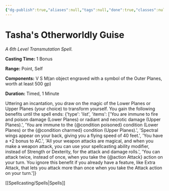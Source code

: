 ```yaml
---
{"dg-publish":true,"aliases":null,"tags":null,"done":true,"classes":null,"spellLevel":6,"school":"Transmutation","source":"TCE","permalink":"/spells/tasha-s-otherworldly-guise/","dgHomeLink":false,"dgPassFrontmatter":true}
---
```


# Tasha's Otherworldly Guise
*A 6th Level Transmutation Spell.*

**Casting Time:** 1 Bonus

**Range:** Point, Self

**Components:** V S M(an object engraved with a symbol of the Outer Planes, worth at least 500 gp)

**Duration:** Timed, 1 Minute

Uttering an incantation, you draw on the magic of the Lower Planes or Upper Planes (your choice) to transform yourself. You gain the following benefits until the spell ends:
{'type': 'list', 'items': ['You are immune to fire and poison damage (Lower Planes) or radiant and necrotic damage (Upper Planes).', 'You are immune to the {@condition poisoned} condition (Lower Planes) or the {@condition charmed} condition (Upper Planes).', 'Spectral wings appear on your back, giving you a flying speed of 40 feet.', 'You have a +2 bonus to AC.', 'All your weapon attacks are magical, and when you make a weapon attack, you can use your spellcasting ability modifier, instead of Strength or Dexterity, for the attack and damage rolls.', 'You can attack twice, instead of once, when you take the {@action Attack} action on your turn. You ignore this benefit if you already have a feature, like Extra Attack, that lets you attack more than once when you take the Attack action on your turn.']}

[[Spellcasting/Spells|Spells]]